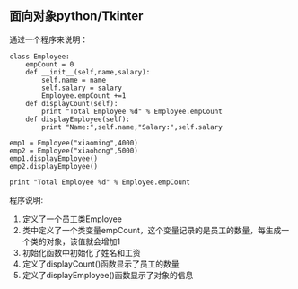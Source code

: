 ## 面向对象python/Tkinter ##
通过一个程序来说明：
	
	class Employee:
	    empCount = 0
	    def __init__(self,name,salary):
	        self.name = name
	        self.salary = salary
	        Employee.empCount +=1
	    def displayCount(self):
	        print "Total Employee %d" % Employee.empCount
	    def displayEmployee(self):
	        print "Name:",self.name,"Salary:",self.salary
	
	emp1 = Employee("xiaoming",4000)
	emp2 = Employee("xiaohong",5000)
	emp1.displayEmployee()
	emp2.displayEmployee()
	
	print "Total Employee %d" % Employee.empCount


程序说明:  
1. 定义了一个员工类Employee  
2. 类中定义了一个类变量empCount，这个变量记录的是员工的数量，每生成一个类的对象，该值就会增加1  
3. 初始化函数中初始化了姓名和工资  
4. 定义了displayCount()函数显示了员工的数量  
5. 定义了displayEmployee()函数显示了对象的信息